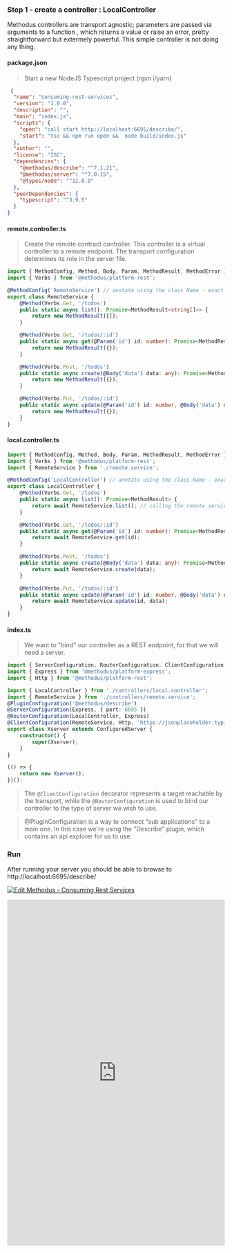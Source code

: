 ### Step 1 - create a controller : LocalController

Methodus controllers are transport agnostic; parameters are passed via arguments to a function , which returns a value or raise an error, pretty straightforward but extermely powerful.
This simple controller is not doing any thing.

<!-- tabs:start -->

#### **package.json**

> Start a new NodeJS Typescript project (npm i/yarn)

```Json
 {
  "name": "consuming-rest-services",
  "version": "1.0.0",
  "description": "",
  "main": "index.js",
  "scripts": {
    "open": "call start http://localhost:6695/describe/",
    "start": "tsc && npm run open &&  node build/index.js"
  },
  "author": "",
  "license": "ISC",
  "dependencies": {
    "@methodus/describe": "^7.1.21",
    "@methodus/server": "^7.0.15",
    "@types/node": "^12.0.0"
  },
  "peerDependencies": {
    "typescript": "^3.9.5"
  }
}

```

#### **remote.controller.ts**

> Create the remote contract controller. This controller is a virtual controller to a remote endpoint. The transport configuration determines its role in the server file.

```typescript
import { MethodConfig, Method, Body, Param, MethodResult, MethodError } from '@methodus/server';
import { Verbs } from '@methodus/platform-rest';

@MethodConfig('RemoteService') // anotate using the class Name - exact!
export class RemoteService {
    @Method(Verbs.Get, '/todos')
    public static async list(): Promise<MethodResult<string[]>> {
        return new MethodResult([]);
    }

    @Method(Verbs.Get, '/todos/:id')
    public static async get(@Param('id') id: number): Promise<MethodResult<any>> {
        return new MethodResult({});
    }

    @Method(Verbs.Post, '/todos')
    public static async create(@Body('data') data: any): Promise<MethodResult> {
        return new MethodResult({});
    }

    @Method(Verbs.Put, '/todos/:id')
    public static async update(@Param('id') id: number, @Body('data') data: any): Promise<MethodResult> {
        return new MethodResult({});
    }
}
```

#### **local.controller.ts**

```typescript
import { MethodConfig, Method, Body, Param, MethodResult, MethodError } from '@methodus/server';
import { Verbs } from '@methodus/platform-rest';
import { RemoteService } from './remote.service';

@MethodConfig('LocalController') // anotate using the class Name - exact!
export class LocalController {
    @Method(Verbs.Get, '/todos')
    public static async list(): Promise<MethodResult> {
        return await RemoteService.list(); // calling the remote service
    }

    @Method(Verbs.Get, '/todos/:id')
    public static async get(@Param('id') id: number): Promise<MethodResult> {
        return await RemoteService.get(id);
    }

    @Method(Verbs.Post, '/todos')
    public static async create(@Body('data') data: any): Promise<MethodResult> {
        return await RemoteService.create(data);
    }

    @Method(Verbs.Put, '/todos/:id')
    public static async update(@Param('id') id: number, @Body('data') data: any): Promise<MethodResult> {
        return await RemoteService.update(id, data);
    }
}
```

#### **index.ts**

> We want to "bind" our controller as a REST endpoint, for that we will need a server.

```typescript
import { ServerConfiguration, RouterConfiguration, ClientConfiguration, ConfiguredServer, PluginConfiguration } from '@methodus/server';
import { Express } from '@methodus/platform-express';
import { Http } from '@methodus/platform-rest';

import { LocalController } from './controllers/local.controller';
import { RemoteService } from './controllers/remote.service';
@PluginConfiguration('@methodus/describe')
@ServerConfiguration(Express, { port: 6695 })
@RouterConfiguration(LocalController, Express)
@ClientConfiguration(RemoteService, Http, 'https://jsonplaceholder.typicode.com')
export class Xserver extends ConfiguredServer {
    constructor() {
        super(Xserver);
    }
}

(() => {
    return new Xserver();
})();
```

> The `@ClientConfiguration` decorator represents a target reachable by the transport,
> while the `@RouterConfiguration` is used to bind our controller to the type of server we wish to use.

> @PluginConfiguration is a way to connect "sub applications" to a main one. In this case we're using the "Describe" plugin, which contains an api explorer for us to use.

<!-- tabs:end -->

### Run

After running your server you should be able to browse to http://localhost:6695/describe/

[![Edit Methodus - Consuming Rest Services](https://codesandbox.io/static/img/play-codesandbox.svg)](https://codesandbox.io/s/methodus-consuming-rest-services-35j7u?autoresize=1&fontsize=14&hidenavigation=1&initialpath=%2Fdescribe%2F&module=%2Fsrc%2Findex.ts&view=preview)

<iframe src="https://codesandbox.io/embed/methodus-consuming-rest-services-35j7u?previewwindow=browser&autoresize=1&fontsize=12&hidenavigation=1&initialpath=%2Fdescribe%2F&module=%2Fsrc%2Findex.ts&expanddevtools=0&view=preview" title="Methodus - Consuming Rest Services" allow="geolocation; microphone; camera; midi; vr; accelerometer; gyroscope; payment; ambient-light-sensor; encrypted-media" style="width:100%; height:800px; border:0; border-radius: 4px; overflow:hidden;" sandbox="allow-modals allow-forms allow-popups allow-scripts allow-same-origin"></iframe>
